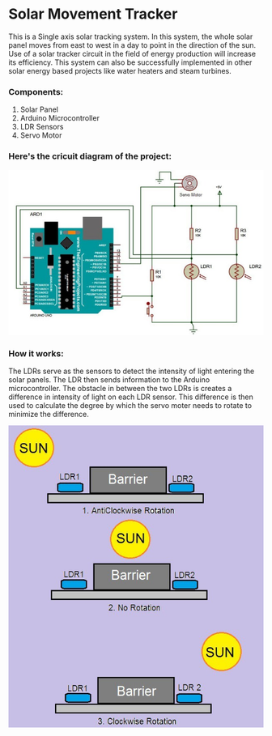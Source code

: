 # Solar Movement Tracker

This is a Single axis solar tracking system. In this system, the whole solar panel moves from east to west in a day to point in the direction of the sun. Use of a solar tracker circuit in the field of energy production will increase its efficiency. This system can also be successfully implemented in other solar energy based projects like water heaters and steam turbines.
### Components:
1. Solar Panel
2. Arduino Microcontroller
3. LDR Sensors
4. Servo Motor
### Here's the cricuit diagram of the project:
![](images/Circuit_Diagram.jpg)
### How it works:
The LDRs serve as the sensors to detect the intensity of light entering the solar panels. The LDR then sends information to the Arduino microcontroller. The obstacle in between the two LDRs is creates a difference in intensity of light on each LDR sensor. This difference is then used to calculate the degree by which the servo moter needs to rotate to minimize the difference. 

![](images/LDR-Sensor-Movement.jpg)
